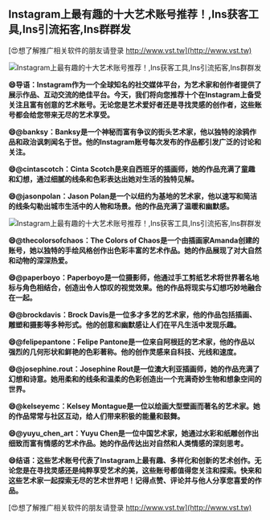 ## **Instagram上最有趣的十大艺术账号推荐！,Ins获客工具,Ins引流拓客,Ins群群发**

[😍想了解推广相关软件的朋友请登录 http://www.vst.tw](http://www.vst.tw)

 <center><img src="https://vst.tw/MP4/tuiguang/png/1.png" alt="Instagram上最有趣的十大艺术账号推荐！,Ins获客工具,Ins引流拓客,Ins群群发"></center>

**😄导语：Instagram作为一个全球知名的社交媒体平台，为艺术家和创作者提供了展示作品、互动交流的绝佳平台。今天，我们将向您推荐十个在Instagram上备受关注且富有创意的艺术账号。无论您是艺术爱好者还是寻找灵感的创作者，这些账号都会给您带来无尽的艺术享受。**

**😄@banksy：Banksy是一个神秘而富有争议的街头艺术家，他以独特的涂鸦作品和政治讽刺闻名于世。他的Instagram账号每次发布的作品都引发广泛的讨论和关注。**

**😄@cintascotch：Cinta Scotch是来自西班牙的插画师，她的作品充满了童趣和幻想，通过细腻的线条和色彩表达出她对生活的独特见解。**

**😄@jasonpolan：Jason Polan是一个以纽约为基地的艺术家，他以速写和简洁的线条勾勒出城市生活中的人物和场景。他的作品充满了温暖和幽默感。**

 <center><img src="https://vst.tw/MP4/tuiguang/png/1.png" alt="Instagram上最有趣的十大艺术账号推荐！,Ins获客工具,Ins引流拓客,Ins群群发"></center>

**😄@thecolorsofchaos：The Colors of Chaos是一个由插画家Amanda创建的账号，她以独特的手绘风格创作出色彩丰富的艺术作品。她的作品展现了对大自然和动物的深深热爱。**

**😄@paperboyo：Paperboyo是一位摄影师，他通过手工剪纸艺术将世界著名地标与角色相结合，创造出令人惊叹的视觉效果。他的作品将现实与幻想巧妙地融合在一起。**

**😄@brockdavis：Brock Davis是一位多才多艺的艺术家，他的作品包括插画、雕塑和摄影等多种形式。他的创意和幽默感让人们在平凡生活中发现乐趣。**

**😄@felipepantone：Felipe Pantone是一位来自阿根廷的艺术家，他的作品以强烈的几何形状和鲜艳的色彩著称。他的创作灵感来自科技、光线和速度。**

**😄@josephine.rout：Josephine Rout是一位澳大利亚插画师，她的作品充满了幻想和诗意。她用柔和的线条和温柔的色彩创造出一个充满奇妙生物和想象空间的世界。**

**😄@kelseyemc：Kelsey Montague是一位以绘画大型壁画而著名的艺术家。她的作品常常与社区互动，给人们带来积极的能量和鼓舞。**

**😄@yuyu_chen_art：Yuyu Chen是一位中国艺术家，她通过水彩和纸雕创作出细致而富有情感的艺术作品。她的作品传达出对自然和人类情感的深刻思考。**

**😄结语：这些艺术账号代表了Instagram上最有趣、多样化和创新的艺术创作。无论您是在寻找灵感还是纯粹享受艺术的美，这些账号都值得您关注和探索。快来和这些艺术家一起探索无尽的艺术世界吧！记得点赞、评论并与他人分享您喜爱的作品。**

[😍想了解推广相关软件的朋友请登录 http://www.vst.tw](http://www.vst.tw)



